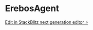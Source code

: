 # ErebosAgent

[Edit in StackBlitz next generation editor ⚡️](https://stackblitz.com/~/github.com/EREBOSNIHILISM/ErebosAgent)